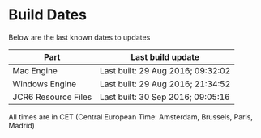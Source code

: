 # Build Dates

Below are the last known dates to updates

Part | Last build update
-----|-----
Mac Engine | Last built: 29 Aug 2016; 09:32:02
Windows Engine | Last built: 29 Aug 2016; 21:34:52
JCR6 Resource Files | Last built: 30 Sep 2016; 09:05:16
All times are in CET (Central European Time: Amsterdam, Brussels, Paris, Madrid)



